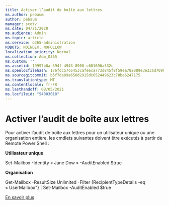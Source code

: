 ```yaml
---
title: Activer l’audit de boîte aux lettres
ms.author: pebaum
author: pebaum
manager: scotv
ms.date: 04/21/2020
ms.audience: Admin
ms.topic: article
ms.service: o365-administration
ROBOTS: NOINDEX, NOFOLLOW
localization_priority: Normal
ms.collection: Adm_O365
ms.custom: ''
ms.assetid: 19997b0a-394f-4943-8908-c601696a332c
ms.openlocfilehash: 176fdc57c6453cafe6ca773d845f8f59ea782089e3e33ad70909ed495aa1a8c4
ms.sourcegitcommit: b5f7da89a650d2915dc652449623c78be6247175
ms.translationtype: MT
ms.contentlocale: fr-FR
ms.lasthandoff: 08/05/2021
ms.locfileid: "54003018"
---
```

# <a name="enable-mailbox-auditing"></a>Activer l’audit de boîte aux lettres

Pour activer l’audit de boîte aux lettres pour un utilisateur unique ou une organisation entière, les cmdlets suivantes doivent être exécutés à partir de Remote Power Shell :
  
 **Utilisateur unique**
  
Set-Mailbox -Identity « Jane Dow » -AuditEnabled $true
  
 **Organisation**
  
Get-Mailbox -ResultSize Unlimited -Filter {RecipientTypeDetails -eq « UserMailbox"} | Set-Mailbox -AuditEnabled $true
  
[En savoir plus](https://docs.microsoft.com/microsoft-365/compliance/enable-mailbox-auditing)
  

